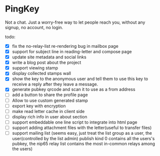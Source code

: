 # PingKey

Not a chat. Just a worry-free way to let people reach you, without any signup, no account, no login.

todo:

- [x] fix the no-relay-list re-rendering bug in mailbox page
- [x] support for subject line in reading-letter and compose page
- [x] update site metadata and social links
- [x] write a blog post about the project
- [x] support viewing stamp
- [x] display collected stamps wall
- [x] show the key to the anonymous user and tell them to use this key to receive a reply after they leave a message.
- [x] generate pubkey qrcode and scan it to use as a from address
- [ ] add a button to share the profile page
- [ ] Allow to use custom generated stamp
- [ ] export key with encryption
- [ ] make read letter cache in client side
- [ ] display rich info in user about section
- [ ] support embeddable one line script to integrate into html page
- [ ] support adding attachment files with the letter(useful to transfer files)
- [ ] support mailing list (seems easy, just treat the list group as a user, the user(controlled by the list admin) publish kind 0 contains all the users's pubkey, the nip65 relay list contains the most in-common relays among the users)
